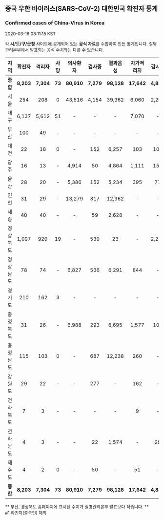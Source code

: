 
## 중국 우한 바이러스(SARS-CoV-2) 대한민국 확진자 통계
### Confirmed cases of China-Virus in Korea
2020-03-16 08:11:15 KST

각 **시/도/구/군청** 사이트에 공개되어 있는 **공식 자료**를 수합하여 만든 통계입니다.
질병관리본부에서 발표되는 공식 수치와는 다를 수 있습니다.


|  지역  | 확진자 |  격리자  |  사망  |  의사환자  |  검사중  |  결과음성  |  자가격리자  |  감시중  |  감시해제  |  퇴원  |
|:------:|:------:|:--------:|:--------:|:----------:|:--------:|:----------------:|:------------:|:--------:|:----------:|:--:|
|**총합**|**8,203**|**7,304**|**73**|**80,910**|**7,279**|**98,128**|**17,642**|**4,885**|**14,555**|**825**|
|서울|254|208|0|43,516|4,154|39,362|6,060|2,200|3,860|46|
|대구|6,137|5,612|51|-|-|-|7,070|-|-|474|
|부산|100|49|-|-|-|-|-|-|-|50|
|대전|22|18|0|-|152|6,257|103|103|382|4|
|광주|16|13|-|4,914|50|4,864|1,111|159|952|3|
|울산|28|20|-|5,386|152|5,234|395|77|318|8|
|인천|31|29|-|13,279|317|12,962|-|-|-|2|
|세종|40|40|-|-|59|2,628|-|-|-|-|
|경상북도|1,097|920|19|-|530|23|-|2,211|7,382|158|
|경상남도|78|74|-|6,827|536|6,291|844|-|-|4|
|경기도|210|162|3|-|-|-|-|-|-|45|
|충청북도|31|26|-|6,988|293|6,695|1,577|106|1,471|5|
|충청남도|115|103|0|-|687|12,238|260|-|-|12|
|강원도|29|22|-|-|277|-|162|-|-|7|
|전라북도|7|3|-|-|-|-|9|-|-|4|
|전라남도|4|3|-|-|22|1,574|-|29|190|1|
|제주도|4|2|0|-|50|-|51|-|-|2|
|**총합**|**8,203**|**7,304**|**73**|**80,910**|**7,279**|**98,128**|**17,642**|**4,885**|**14,555**|**825**|


** 부산, 경상북도 홈페이지에 표시된 수치가 질병관리본부 발표보다 적습니다. **<br>
#1 확진자(중국인) 제외
    